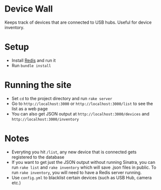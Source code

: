 Device Wall
===
Keeps track of devices that are connected to USB hubs. Useful for device inventory.

 
Setup
===
- Install [Redis](http://redis.io/download) and run it
- Run `bundle install`


Running the site
===

- Set `cd` to the project directory and run `rake server`
- Go to `http://localhost:3000` or `http://localhost:3000/list` to see the list as a web page
- You can also get JSON output at `http://localhost:3000/devices` and `http://localhost:3000/inventory`


Notes
===

- Everyting you hit `/list`, any new device that is connected gets registered to the database
- If you want to get just the JSON output without running Sinatra, you can run `rake list` and `rake inventory` which will save .json files in public. To run `rake inventory`, you will need to have a Redis server running.
- Use `config.yml` to blacklist certain devices (such as USB Hub, camera etc.)